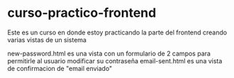 # curso-practico-frontend
Este es un curso en donde estoy practicando la parte del frontend creando varias vistas de un sistema

new-password.html es una vista con un formulario de 2 campos para permitirle al usuario modificar su contraseña
email-sent.html es una vista de confirmacion de "email enviado"
